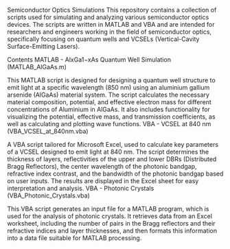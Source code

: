 Semiconductor Optics Simulations
This repository contains a collection of scripts used for simulating and analyzing various semiconductor optics devices. The scripts are written in MATLAB and VBA and are intended for researchers and engineers working in the field of semiconductor optics, specifically focusing on quantum wells and VCSELs (Vertical-Cavity Surface-Emitting Lasers).

Contents
MATLAB - AlxGa1−xAs Quantum Well Simulation (MATLAB_AlGaAs.m)

This MATLAB script is designed for designing a quantum well structure to emit light at a specific wavelength (850 nm) using an aluminium gallium arsenide (AlGaAs) material system. The script calculates the necessary material composition, potential, and effective electron mass for different concentrations of Aluminium in AlGaAs. It also includes functionality for visualizing the potential, effective mass, and transmission coefficients, as well as calculating and plotting wave functions.
VBA - VCSEL at 840 nm (VBA_VCSEL_at_840nm.vba)

A VBA script tailored for Microsoft Excel, used to calculate key parameters of a VCSEL designed to emit light at 840 nm. The script determines the thickness of layers, reflectivities of the upper and lower DBRs (Distributed Bragg Reflectors), the center wavelength of the photonic bandgap, refractive index contrast, and the bandwidth of the photonic bandgap based on user inputs. The results are displayed in the Excel sheet for easy interpretation and analysis.
VBA - Photonic Crystals (VBA_Photonic_Crystals.vba)

This VBA script generates an input file for a MATLAB program, which is used for the analysis of photonic crystals. It retrieves data from an Excel worksheet, including the number of pairs in the Bragg reflectors and their refractive indices and layer thicknesses, and then formats this information into a data file suitable for MATLAB processing.
